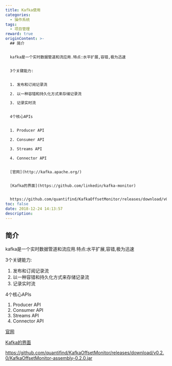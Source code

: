 ```yaml
---
title: Kafka使用
categories:
  - 操作系统
tags:
  - 项目管理
reward: true
originContent: >-
  ## 简介


  kafka是一个实时数据管道和流应用.特点:水平扩展,容错,极为迅速


  3个关键能力:


  1. 发布和订阅记录流

  2. 以一种容错和持久化方式来存储记录流

  3. 记录实时流


  4个核心APIs


  1. Producer API

  2. Consumer API

  3. Streams API

  4. Connector API


  [官网](http://kafka.apache.org/)


  [Kafka的界面](https://github.com/linkedin/kafka-monitor)


  https://github.com/quantifind/KafkaOffsetMonitor/releases/download/v0.2.0/KafkaOffsetMonitor-assembly-0.2.0.jar
toc: false
date: 2018-12-24 14:13:57
description:
---
```


## 简介

kafka是一个实时数据管道和流应用.特点:水平扩展,容错,极为迅速

3个关键能力:

1. 发布和订阅记录流
2. 以一种容错和持久化方式来存储记录流
3. 记录实时流

4个核心APIs

1. Producer API
2. Consumer API
3. Streams API
4. Connector API

[官网](http://kafka.apache.org/)

[Kafka的界面](https://github.com/linkedin/kafka-monitor)

https://github.com/quantifind/KafkaOffsetMonitor/releases/download/v0.2.0/KafkaOffsetMonitor-assembly-0.2.0.jar